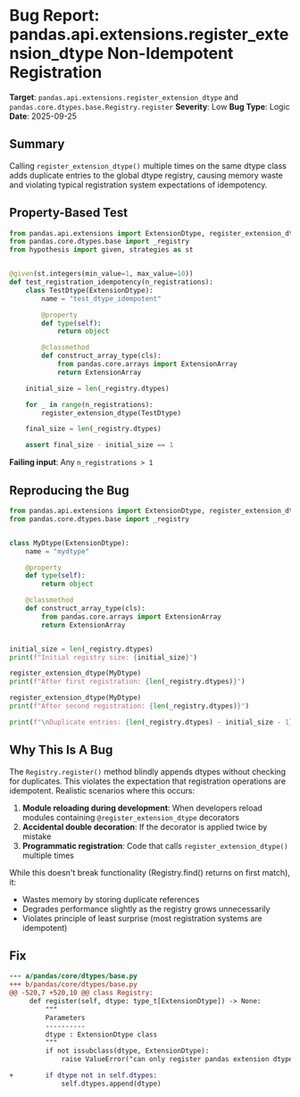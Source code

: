 # Bug Report: pandas.api.extensions.register_extension_dtype Non-Idempotent Registration

**Target**: `pandas.api.extensions.register_extension_dtype` and `pandas.core.dtypes.base.Registry.register`
**Severity**: Low
**Bug Type**: Logic
**Date**: 2025-09-25

## Summary

Calling `register_extension_dtype()` multiple times on the same dtype class adds duplicate entries to the global dtype registry, causing memory waste and violating typical registration system expectations of idempotency.

## Property-Based Test

```python
from pandas.api.extensions import ExtensionDtype, register_extension_dtype
from pandas.core.dtypes.base import _registry
from hypothesis import given, strategies as st


@given(st.integers(min_value=1, max_value=10))
def test_registration_idempotency(n_registrations):
    class TestDtype(ExtensionDtype):
        name = "test_dtype_idempotent"

        @property
        def type(self):
            return object

        @classmethod
        def construct_array_type(cls):
            from pandas.core.arrays import ExtensionArray
            return ExtensionArray

    initial_size = len(_registry.dtypes)

    for _ in range(n_registrations):
        register_extension_dtype(TestDtype)

    final_size = len(_registry.dtypes)

    assert final_size - initial_size == 1
```

**Failing input**: Any `n_registrations > 1`

## Reproducing the Bug

```python
from pandas.api.extensions import ExtensionDtype, register_extension_dtype
from pandas.core.dtypes.base import _registry


class MyDtype(ExtensionDtype):
    name = "mydtype"

    @property
    def type(self):
        return object

    @classmethod
    def construct_array_type(cls):
        from pandas.core.arrays import ExtensionArray
        return ExtensionArray


initial_size = len(_registry.dtypes)
print(f"Initial registry size: {initial_size}")

register_extension_dtype(MyDtype)
print(f"After first registration: {len(_registry.dtypes)}")

register_extension_dtype(MyDtype)
print(f"After second registration: {len(_registry.dtypes)}")

print(f"\nDuplicate entries: {len(_registry.dtypes) - initial_size - 1}")
```

## Why This Is A Bug

The `Registry.register()` method blindly appends dtypes without checking for duplicates. This violates the expectation that registration operations are idempotent. Realistic scenarios where this occurs:

1. **Module reloading during development**: When developers reload modules containing `@register_extension_dtype` decorators
2. **Accidental double decoration**: If the decorator is applied twice by mistake
3. **Programmatic registration**: Code that calls `register_extension_dtype()` multiple times

While this doesn't break functionality (Registry.find() returns on first match), it:
- Wastes memory by storing duplicate references
- Degrades performance slightly as the registry grows unnecessarily
- Violates principle of least surprise (most registration systems are idempotent)

## Fix

```diff
--- a/pandas/core/dtypes/base.py
+++ b/pandas/core/dtypes/base.py
@@ -520,7 +520,10 @@ class Registry:
     def register(self, dtype: type_t[ExtensionDtype]) -> None:
         """
         Parameters
         ----------
         dtype : ExtensionDtype class
         """
         if not issubclass(dtype, ExtensionDtype):
             raise ValueError("can only register pandas extension dtypes")

+        if dtype not in self.dtypes:
             self.dtypes.append(dtype)
```